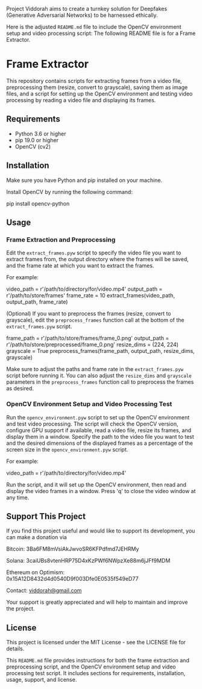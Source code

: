 Project Viddorah aims to create a turnkey solution for Deepfakes (Generative Adversarial Networks) to be harnessed ethically.

Here is the adjusted `README.md` file to include the OpenCV environment setup and video processing script:
The following README file is for a Frame Extractor.

# Frame Extractor
This repository contains scripts for extracting frames from a video file, preprocessing them (resize, convert to grayscale), saving them as image files, and a script for setting up the OpenCV environment and testing video processing by reading a video file and displaying its frames.

## Requirements
- Python 3.6 or higher
- pip 19.0 or higher
- OpenCV (cv2)

## Installation
Make sure you have Python and pip installed on your machine.

Install OpenCV by running the following command:

pip install opencv-python

## Usage
### Frame Extraction and Preprocessing
Edit the `extract_frames.pyw` script to specify the video file you want to extract frames from, the output directory where the frames will be saved, and the frame rate at which you want to extract the frames.

For example:

video_path = r'/path/to/directory/for/video.mp4'
output_path = r'/path/to/store/frames'
frame_rate = 10
extract_frames(video_path, output_path, frame_rate)

(Optional) If you want to preprocess the frames (resize, convert to grayscale), edit the `preprocess_frames` function call at the bottom of the `extract_frames.pyw` script.

frame_path = r'/path/to/store/frames/frame_0.png'
output_path = r'/path/to/store/preprocessed/frame_0.png'
resize_dims = (224, 224)
grayscale = True
preprocess_frames(frame_path, output_path, resize_dims, grayscale)

Make sure to adjust the paths and frame rate in the `extract_frames.pyw` script before running it. You can also adjust the `resize_dims` and `grayscale` parameters in the `preprocess_frames` function call to preprocess the frames as desired.

### OpenCV Environment Setup and Video Processing Test
Run the `opencv_environment.pyw` script to set up the OpenCV environment and test video processing. The script will check the OpenCV version, configure GPU support if available, read a video file, resize its frames, and display them in a window. Specify the path to the video file you want to test and the desired dimensions of the displayed frames as a percentage of the screen size in the `opencv_environment.pyw` script.

For example:

video_path = r'/path/to/directory/for/video.mp4'

Run the script, and it will set up the OpenCV environment, then read and display the video frames in a window. Press 'q' to close the video window at any time.

## Support This Project
If you find this project useful and would like to support its development, you can make a donation via

Bitcoin:
3Ba6FM8mVsiAkJwvoSR6KFPdfmd7JEHRMy

Solana:
3caiUBs8vtenHRP75D4xKzPWf6NWpzXe88m6jJFf9MDM

Ethereum on Optimism:
0x15A12D8432d4d0540D9f003Dfe0E0535f549eD77

Contact: viddorah@gmail.com

Your support is greatly appreciated and will help to maintain and improve the project.

## License
This project is licensed under the MIT License - see the LICENSE file for details.

This `README.md` file provides instructions for both the frame extraction and preprocessing script, and the OpenCV environment setup and video processing test script. It includes sections for requirements, installation, usage, support, and license.
